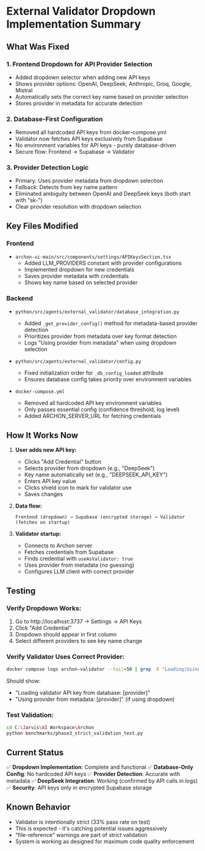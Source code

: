 # External Validator Dropdown Implementation Summary

## What Was Fixed

### 1. Frontend Dropdown for API Provider Selection
- Added dropdown selector when adding new API keys
- Shows provider options: OpenAI, DeepSeek, Anthropic, Groq, Google, Mistral
- Automatically sets the correct key name based on provider selection
- Stores provider in metadata for accurate detection

### 2. Database-First Configuration
- Removed all hardcoded API keys from docker-compose.yml
- Validator now fetches API keys exclusively from Supabase
- No environment variables for API keys - purely database-driven
- Secure flow: Frontend → Supabase → Validator

### 3. Provider Detection Logic
- Primary: Uses provider metadata from dropdown selection
- Fallback: Detects from key name pattern
- Eliminated ambiguity between OpenAI and DeepSeek keys (both start with "sk-")
- Clear provider resolution with dropdown selection

## Key Files Modified

### Frontend
- `archon-ui-main/src/components/settings/APIKeysSection.tsx`
  - Added LLM_PROVIDERS constant with provider configurations
  - Implemented dropdown for new credentials
  - Saves provider metadata with credentials
  - Shows key name based on selected provider

### Backend
- `python/src/agents/external_validator/database_integration.py`
  - Added `_get_provider_config()` method for metadata-based provider detection
  - Prioritizes provider from metadata over key format detection
  - Logs "Using provider from metadata" when using dropdown selection

- `python/src/agents/external_validator/config.py`
  - Fixed initialization order for `_db_config_loaded` attribute
  - Ensures database config takes priority over environment variables

- `docker-compose.yml`
  - Removed all hardcoded API key environment variables
  - Only passes essential config (confidence threshold, log level)
  - Added ARCHON_SERVER_URL for fetching credentials

## How It Works Now

1. **User adds new API key:**
   - Clicks "Add Credential" button
   - Selects provider from dropdown (e.g., "DeepSeek")
   - Key name automatically set (e.g., "DEEPSEEK_API_KEY")
   - Enters API key value
   - Clicks shield icon to mark for validator use
   - Saves changes

2. **Data flow:**
   ```
   Frontend (dropdown) → Supabase (encrypted storage) → Validator (fetches on startup)
   ```

3. **Validator startup:**
   - Connects to Archon server
   - Fetches credentials from Supabase
   - Finds credential with `useAsValidator: true`
   - Uses provider from metadata (no guessing)
   - Configures LLM client with correct provider

## Testing

### Verify Dropdown Works:
1. Go to http://localhost:3737 → Settings → API Keys
2. Click "Add Credential"
3. Dropdown should appear in first column
4. Select different providers to see key name change

### Verify Validator Uses Correct Provider:
```bash
docker compose logs archon-validator --tail=50 | grep -E "Loading|Using provider"
```
Should show:
- "Loading validator API key from database: [provider]"
- "Using provider from metadata: [provider]" (if using dropdown)

### Test Validation:
```bash
cd C:\Jarvis\AI Workspace\Archon
python benchmarks/phase3_strict_validation_test.py
```

## Current Status

✅ **Dropdown Implementation**: Complete and functional
✅ **Database-Only Config**: No hardcoded API keys
✅ **Provider Detection**: Accurate with metadata
✅ **DeepSeek Integration**: Working (confirmed by API calls in logs)
✅ **Security**: API keys only in encrypted Supabase storage

## Known Behavior

- Validator is intentionally strict (33% pass rate on test)
- This is expected - it's catching potential issues aggressively
- "file-reference" warnings are part of strict validation
- System is working as designed for maximum code quality enforcement